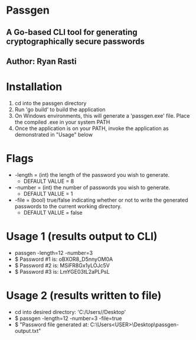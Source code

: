 # Passgen
## A Go-based CLI tool for generating cryptographically secure passwords
## Author: Ryan Rasti

# Installation
1. cd into the passgen directory
2. Run 'go build' to build the application
3. On Windows environments, this will generate a 'passgen.exe' file. Place the compiled .exe in your system PATH
4. Once the application is on your PATH, invoke the application as demonstrated in "Usage" below

# Flags
- -length = (int) the length of the password you wish to generate.
    - DEFAULT VALUE = 8
- -number = (int) the number of passwords you wish to generate.
    - DEFAULT VALUE = 1
- -file = (bool) true/false indicating whether or not to write the generated passwords to the current working directory.
    - DEFAULT VALUE = false

# Usage 1 (results output to CLI)
* passgen -length=12 -number=3
* $ Password #1 is: oBXOR8_D5nnyOM0A
* $ Password #2 is: MSiFR8Gx1yLOJc5V
* $ Password #3 is: LmYGE03tL2aPLPsL

# Usage 2 (results written to file)
* cd into desired directory: 'C:/Users/<USER>/Desktop'
* $ passgen -length=12 -number=3 -file=true
* $ "Password file generated at: C:\Users\<USER>\Desktop\passgen-output.txt"